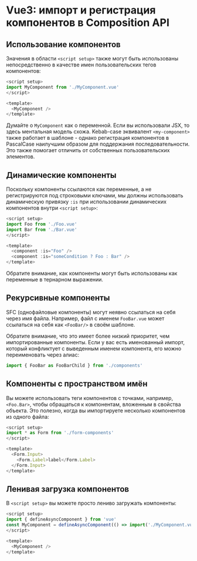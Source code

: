 # Vue3: импорт и регистрация компонентов в Composition API

## Использование компонентов

Значения в области `<script setup>` также могут быть использованы непосредственно в качестве имен пользовательских тегов компонентов:

```javascript
<script setup>
import MyComponent from './MyComponent.vue'
</script>

<template>
  <MyComponent />
</template>
```

Думайте о `MyComponent` как о переменной. Если вы использовали JSX, то здесь ментальная модель схожа. Kebab-case эквивалент `<my-component>` также работает в шаблоне - однако регистрация компонентов в PascalCase наилучшим образом для поддержания последовательности. Это также помогает отличить от собственных пользовательских элементов.

## Динамические компоненты

Поскольку компоненты ссылаются как переменные, а не регистрируются под строковыми ключами, мы должны использовать динамическую привязку `:is` при использовании динамических компонентов внутри `<script setup>`:

```javascript
<script setup>
import Foo from './Foo.vue'
import Bar from './Bar.vue'
</script>

<template>
  <component :is="Foo" />
  <component :is="someCondition ? Foo : Bar" />
</template>
```

Обратите внимание, как компоненты могут быть использованы как переменные в тернарном выражении.

## Рекурсивные компоненты

SFC (однофайловые компоненты) могут неявно ссылаться на себя через имя файла. Например, файл с именем `FooBar.vue` может ссылаться на себя как `<FooBar/>` в своём шаблоне.

Обратите внимание, что это имеет более низкий приоритет, чем импортированные компоненты. Если у вас есть именованный импорт, который конфликтует с выведенным именем компонента, его можно переименовать через алиас:

```javascript
import { FooBar as FooBarChild } from './components'
```

## Компоненты с пространством имён

Вы можете использовать теги компонентов с точками, например, `<Foo.Bar>`, чтобы обращаться к компонентам, вложенным в свойства объекта. Это полезно, когда вы импортируете несколько компонентов из одного файла:

```javascript
<script setup>
import * as Form from './form-components'
</script>

<template>
  <Form.Input>
    <Form.Label>label</Form.Label>
  </Form.Input>
</template>
```

## Ленивая загрузка компонентов

В `<script setup>` вы можете просто лениво загружать компоненты:

```javascript
<script setup>
import { defineAsyncComponent } from 'vue'
const MyComponent = defineAsyncComponent(() => import('./MyComponent.vue'))
</script>

<template>
  <MyComponent />
</template>